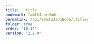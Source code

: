 ```yaml
---
title: __title
bookmark: Yaml2JsonNode
permalink: /api/Yaml2JsonNode/:title/
folder: true
order: "10.14"
version: "2.2.0"
---
```

